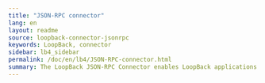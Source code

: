 ```yaml
---
title: "JSON-RPC connector"
lang: en
layout: readme
source: loopback-connector-jsonrpc
keywords: LoopBack, connector
sidebar: lb4_sidebar
permalink: /doc/en/lb4/JSON-RPC-connector.html
summary: The LoopBack JSON-RPC Connector enables LoopBack applications to call JSON-RPC services.
---
```

